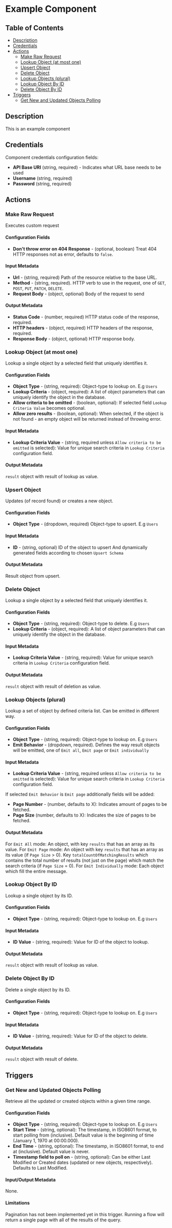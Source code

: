 # Example Component

## Table of Contents

* [Description](#description)
* [Credentials](#credentials)
* [Actions](#actions)
   * [Make Raw Request](#make-raw-request)
   * [Lookup Object (at most one)](#lookup-object-at-most-one)
   * [Upsert Object](#upsert-object)
   * [Delete Object](#delete-object)
   * [Lookup Objects (plural)](#lookup-objects-plural)
   * [Lookup Object By ID](#lookup-object-by-id)
   * [Delete Object By ID](#delete-object-by-id)
* [Triggers](#triggers)
   * [Get New and Updated Objects Polling](#get-new-and-updated-objects-polling)

## Description

This is an example component 

## Credentials

Component credentials configuration fields: 
* **API Base URI**  (string, required) - Indicates what URL base needs to be used
* **Username**  (string, required)
* **Password**  (string, required)

## Actions

### Make Raw Request

Executes custom request

#### Configuration Fields

* **Don't throw error on 404 Response** - (optional, boolean) Treat 404 HTTP responses not as error, defaults to `false`.

#### Input Metadata

* **Url** - (string, required) Path of the resource relative to the base URL.
* **Method** - (string, required). HTTP verb to use in the request, one of `GET`, `POST`, `PUT`, `PATCH`, `DELETE`.
* **Request Body** - (object, optional) Body of the request to send

#### Output Metadata

* **Status Code** - (number, required) HTTP status code of the response, required.
* **HTTP headers** - (object, required) HTTP headers of the response, required.
* **Response Body** - (object, optional) HTTP response body.

### Lookup Object (at most one)

Lookup a single object by a selected field that uniquely identifies it.

#### Configuration Fields

* **Object Type** - (string, required): Object-type to lookup on. E.g `Users`
* **Lookup Criteria** - (object, required): A list of object parameters that can uniquely identify the object in the database.
* **Allow criteria to be omitted** - (boolean, optional): If selected field `Lookup Criteria Value` becomes optional.
* **Allow zero results** - (boolean, optional): When selected, if the object is not found - an empty object will be returned instead of throwing error.

#### Input Metadata

* **Lookup Criteria Value** - (string, required unless `Allow criteria to be omitted` is selected): Value for unique search criteria in `Lookup Criteria` configuration field.

#### Output Metadata

`result` object with result of lookup as value.

### Upsert Object

Updates (of record found) or creates a new object.

#### Configuration Fields

* **Object Type** - (dropdown, required) Object-type to upsert. E.g `Users`

#### Input Metadata

* **ID** - (string, optional) ID of the object to upsert
And dynamically generated fields according to chosen `Upsert Schema`

#### Output Metadata

Result object from upsert.

### Delete Object

Lookup a single object by a selected field that uniquely identifies it.

#### Configuration Fields

* **Object Type** - (string, required): Object-type to delete. E.g `Users`
* **Lookup Criteria** - (object, required): A list of object parameters that can uniquely identify the object in the database.

#### Input Metadata

* **Lookup Criteria Value** - (string, required): Value for unique search criteria in `Lookup Criteria` configuration field.

#### Output Metadata

`result` object with result of deletion as value.

### Lookup Objects (plural)

Lookup a set of object by defined criteria list. Can be emitted in different way.

#### Configuration Fields

* **Object Type** - (string, required): Object-type to lookup on. E.g `Users`
* **Emit Behavior** - (dropdown, required). Defines the way result objects will be emitted, one of `Emit all`, `Emit page` or `Emit individually`

#### Input Metadata

* **Lookup Criteria Value** - (string, required unless `Allow criteria to be omitted` is selected): Value for unique search criteria in `Lookup Criteria` configuration field.

If selected `Emit Behavior` is `Emit page` additionally fields will be added:
* **Page Number** - (number, defaults to X): Indicates amount of pages to be fetched.
* **Page Size** (number, defaults to X): Indicates the size of pages to be fetched.

#### Output Metadata

For `Emit All` mode: An object, with key `results` that has an array as its value.
For `Emit Page` mode: An object with key `results` that has an array as its value (if `Page Size` > 0). Key `totalCountOfMatchingResults` which contains the total number of results (not just on the page) which match the search criteria (if `Page Size` = 0).
For `Emit Individually` mode: Each object which fill the entire message.

### Lookup Object By ID

Lookup a single object by its ID.

#### Configuration Fields

* **Object Type** - (string, required): Object-type to lookup on. E.g `Users`

#### Input Metadata

* **ID Value** - (string, required): Value for ID of the object to lookup.

#### Output Metadata

`result` object with result of lookup as value.

### Delete Object By ID

Delete a single object by its ID.

#### Configuration Fields

* **Object Type** - (string, required): Object-type to lookup on. E.g `Users`

#### Input Metadata

* **ID Value** - (string, required): Value for ID of the object to delete.

#### Output Metadata

`result` object with result of delete.

## Triggers

### Get New and Updated Objects Polling

Retrieve all the updated or created objects within a given time range.

#### Configuration Fields

* **Object Type** - (string, required): Object-type to lookup on. E.g `Users`
* **Start Time** - (string, optional): The timestamp, in ISO8601 format, to start polling from (inclusive). Default value is the beginning of time (January 1, 1970 at 00:00.000). 
* **End Time** - (string, optional): The timestamp, in ISO8601 format, to end at (inclusive). Default value is never. 
* **Timestamp field to poll on** - (string, optional): Can be either Last Modified or Created dates (updated or new objects, respectively). Defaults to Last Modified.

#### Input/Output Metadata

None.

#### Limitations

Pagination has not been implemented yet in this trigger. Running a flow will return a single page with all of the results of the query.
